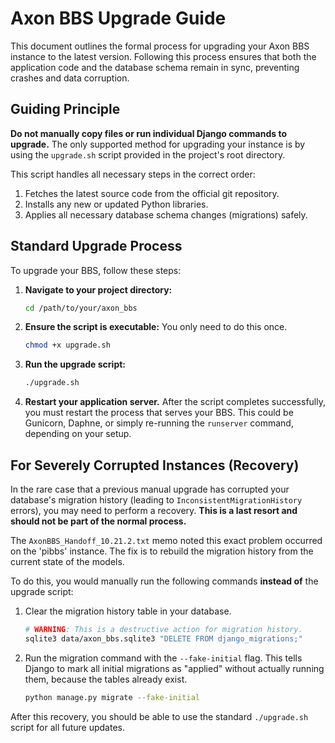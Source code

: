 # Axon BBS Upgrade Guide

This document outlines the formal process for upgrading your Axon BBS instance to the latest version. Following this process ensures that both the application code and the database schema remain in sync, preventing crashes and data corruption.

## Guiding Principle

**Do not manually copy files or run individual Django commands to upgrade.** The only supported method for upgrading your instance is by using the `upgrade.sh` script provided in the project's root directory.

This script handles all necessary steps in the correct order:
1.  Fetches the latest source code from the official git repository.
2.  Installs any new or updated Python libraries.
3.  Applies all necessary database schema changes (migrations) safely.

## Standard Upgrade Process

To upgrade your BBS, follow these steps:

1.  **Navigate to your project directory:**
    ```bash
    cd /path/to/your/axon_bbs
    ```

2.  **Ensure the script is executable:**
    You only need to do this once.
    ```bash
    chmod +x upgrade.sh
    ```

3.  **Run the upgrade script:**
    ```bash
    ./upgrade.sh
    ```

4.  **Restart your application server.**
    After the script completes successfully, you must restart the process that serves your BBS. This could be Gunicorn, Daphne, or simply re-running the `runserver` command, depending on your setup.

## For Severely Corrupted Instances (Recovery)

In the rare case that a previous manual upgrade has corrupted your database's migration history (leading to `InconsistentMigrationHistory` errors), you may need to perform a recovery. **This is a last resort and should not be part of the normal process.**

The `AxonBBS_Handoff_10.21.2.txt` memo noted this exact problem occurred on the 'pibbs' instance. The fix is to rebuild the migration history from the current state of the models.

To do this, you would manually run the following commands **instead of** the upgrade script:

1.  Clear the migration history table in your database.
    ```bash
    # WARNING: This is a destructive action for migration history.
    sqlite3 data/axon_bbs.sqlite3 "DELETE FROM django_migrations;"
    ```

2.  Run the migration command with the `--fake-initial` flag. This tells Django to mark all initial migrations as "applied" without actually running them, because the tables already exist.
    ```bash
    python manage.py migrate --fake-initial
    ```

After this recovery, you should be able to use the standard `./upgrade.sh` script for all future updates.
